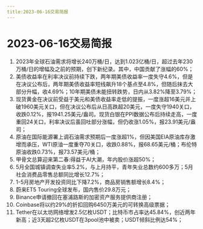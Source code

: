 ```yaml
---
title:2023-06-16交易简报
---
```

# 2023-06-16交易简报
1. 2023年全球石油需求将增长240万桶/日，达到1.023亿桶/日，超过去年230万桶/日的增幅及之前的预期，创下新纪录。其中，中国贡献了涨幅的60%；
2. 美债收益率在利率决议前持续下跌，两年期美债收益率一度失守4.6%，但是在决议公布后，两年期美债收益率短线飙升18个基点至4.8%，但随后抹去大部分升幅，收4.69%；10年期美债未能扭转跌势，日内从3.82%降至3.79%；
3. 现货黄金在决议前受益于美元和美债收益率走低的提振，一度涨超16美元并上破1960美元关口，但在决议公布后从日高跌超20美元，一度失守1940关口，收跌0.12%，报1941.25美元/盎司。现货白银在PPI数据公布后持续走高，一度重回24关口，利率决议后虽回吐部分涨幅，但仍收涨1.05%，报23.91美元/盎司；
4. 原油在国际能源署上调石油需求预期后一度涨超1%，但因美国EIA原油库存激增而承压，WTI原油一度重夺70关口，收跌0.88%，报68.65美元/桶；布伦特原油收跌0.73%，报73.57美元/桶；
5. 甲骨文总算迎来第二春:得益于AI大潮，年内股价涨超50%；
6. 5月全国城镇调查失业率5.2%，与上月持平，青年失业总数约600多万；5月社会消费品零售总额同比增长12.7%；
7. 1-5月房地产开发投资同比下降7.2%，商品房销售额增长8.4%；
8. 蔚来ET5 Touring全球发布，国内售价29.8万元；
9. Binance申请撤回在塞浦路斯的加密资产服务提供商注册；
10. Coinbase将以约29%的折扣回购6450万美元的可转换高级票据；
11. Tether在以太坊网络增发2.5亿枚USDT；比特币市占率达45.84%，创近两年新高；近3天超2亿枚USDT在3pool池中被卖；USDT倾斜比例达54%；